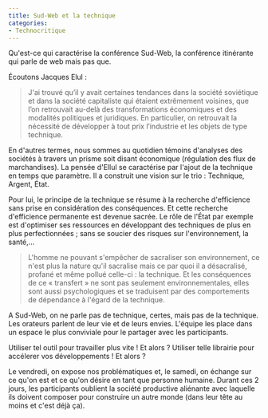 ```yaml
---
title: Sud-Web et la technique
categories:
- Technocritique
---
```


Qu'est-ce qui caractérise la conférence Sud-Web, la conférence itinérante qui parle de web mais pas que.

Écoutons Jacques Elul :

> J'ai trouvé qu’il y avait certaines tendances dans la société soviétique et dans la société capitaliste qui étaient extrêmement voisines, que l’on retrouvait au-delà des transformations économiques et des modalités politiques et juridiques. En particulier, on retrouvait la nécessité de développer à tout prix l’industrie et les objets de type technique.

En d'autres termes, nous sommes au quotidien témoins d'analyses des sociétés à travers un prisme soit disant économique (régulation des flux de marchandises). La pensée d'Ellul se caractérise par l'ajout de la technique en temps que paramètre. Il a construit une vision sur le trio : Technique, Argent, État.

Pour lui, le principe de la technique se résume à la recherche d'efficience sans prise en considération des conséquences. Et cette recherche d'efficience permanente est devenue sacrée. Le rôle de l'État par exemple est d'optimiser ses ressources en développant des techniques de plus en plus perfectionnées ; sans se soucier des risques sur l'environnement, la santé,…

> L'homme ne pouvant s'empêcher de sacraliser son environnement, ce n'est plus la nature qu'il sacralise mais ce par quoi il a désacralisé, profané et même pollué celle-ci : la technique. Et les conséquences de ce « transfert » ne sont pas seulement environnementales, elles sont aussi psychologiques et se traduisent par des comportements de dépendance à l'égard de la technique.

A Sud-Web, on ne parle pas de technique, certes, mais pas de la technique. Les orateurs parlent de leur vie et de leurs envies. L'équipe les place dans un espace le plus conviviale pour le partager avec les participants.

Utiliser tel outil pour travailler plus vite ! Et alors ? Utiliser telle librairie pour accélerer vos développements ! Et alors ?

Le vendredi, on expose nos problématiques et, le samedi, on échange sur ce qu'on est et ce qu'on désire en tant que personne humaine. Durant ces 2 jours, les participants oublient la société productive aliénante avec laquelle ils doivent composer pour construire un autre monde (dans leur tête au moins et c'est déjà ça).
